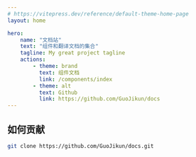 ```yaml
---
# https://vitepress.dev/reference/default-theme-home-page
layout: home

hero:
    name: "文档站"
    text: "组件和翻译文档的集合"
    tagline: My great project tagline
    actions:
        - theme: brand
          text: 组件文档
          link: /components/index
        - theme: alt
          text: Github
          link: https://github.com/GuoJikun/docs
---
```


## 如何贡献

```bash
git clone https://github.com/GuoJikun/docs.git
```
